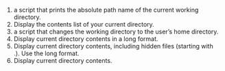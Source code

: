 1. a script that prints the absolute path name of the current working directory.
2. Display the contents list of your current directory.
3. a script that changes the working directory to the user’s home directory.
4. Display current directory contents in a long format.
5. Display current directory contents, including hidden files (starting with .). Use the long format.
6. Display current directory contents.
